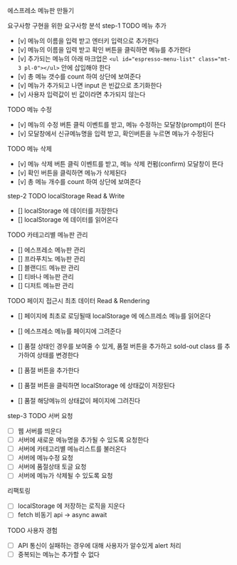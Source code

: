 에스프레소 메뉴판 만들기

요구사항 구현을 위한 요구사항 분석
step-1
TODO 메뉴 추가

- [v] 메뉴의 이름을 입력 받고 엔터키 입력으로 추가한다
- [v] 메뉴의 이름을 입력 받고 확인 버튼을 클릭하면 메뉴를 추가한다
- [v] 추가되는 메뉴의 아래 마크업은 `<ul id="espresso-menu-list" class="mt-3 pl-0"></ul>` 안에 삽입해야 한다
- [v] 총 메뉴 갯수를 count 하여 상단에 보여준다
- [v] 메뉴가 추가되고 나면 input 은 빈값으로 초기화한다
- [v] 사용자 입력값이 빈 값이라면 추가되지 않는다

TODO 메뉴 수정

- [v] 메뉴의 수정 버튼 클릭 이벤트를 받고, 메뉴 수정하는 모달창(prompt)이 뜬다
- [v] 모달창에서 신규메뉴명을 입력 받고, 확인버튼을 누르면 메뉴가 수정된다

TODO 메뉴 삭제

- [v] 메뉴 삭제 버튼 클릭 이벤트를 받고, 메뉴 삭제 컨펌(confirm) 모달창이 뜬다
- [v] 확인 버튼을 클릭하면 메뉴가 삭제된다
- [v] 총 메뉴 개수를 count 하여 상단에 보여준다

step-2
TODO localStorage Read & Write

- [] localStorage 에 데이터를 저장한다
- [] localStorage 에 데이터를 읽어온다

TODO 카테고리별 메뉴판 관리

- [] 에스프레소 메뉴판 관리
- [] 프라푸치노 메뉴판 관리
- [] 블랜디드 메뉴판 관리
- [] 티바나 메뉴판 관리
- [] 디저트 메뉴판 관리

TODO 페이지 접근시 최초 데이터 Read & Rendering

- [] 페이지에 최초로 로딩될때 localStorage 에 에스프레소 메뉴를 읽어온다
- [] 에스프레소 메뉴를 페이지에 그려준다

- [] 품절 상태인 경우를 보여줄 수 있게, 품절 버튼을 추가하고 sold-out class 를 추가하여 상태를 변경한다
- [] 품절 버튼을 추가한다
- [] 품절 버튼을 클릭하면 localStorage 에 상태값이 저장된다
- [] 품절 해당메뉴의 상태값이 페이지에 그려진다

step-3
TODO 서버 요청

- [ ] 웹 서버를 띄운다
- [ ] 서버에 새로운 메뉴명을 추가될 수 있도록 요청한다
- [ ] 서버에 카테고리별 메뉴리스트를 불러온다
- [ ] 서버에 메뉴수정 요청
- [ ] 서버에 품절상태 토글 요청
- [ ] 서버에 메뉴가 삭제될 수 있도록 요청

리팩토링

- [ ] localStorage 에 저장하는 로직을 지운다
- [ ] fetch 비동기 api -> async await

TODO 사용자 경험

- [ ] API 통신이 실패하는 경우에 대해 사용자가 알수있게 alert 처리
- [ ] 중복되는 메뉴는 추가할 수 없다
